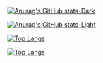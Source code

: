 
[![Anurag's GitHub stats-Dark](https://github-readme-stats.vercel.app/api?username=LucasBalbinoSS&icon_color=f05a29&hide=stars,contribs&show_icons=true&theme=transparent&count_private=true&hide_title=true&include_all_commits=true&text_bold=false&ring_color=f05a29&border_color=30363d&text_color=adbac7)](https://github.com/anuraghazra/github-readme-stats#gh-dark-mode-only)

[![Anurag's GitHub stats-Light](https://github-readme-stats.vercel.app/api?username=LucasBalbinoSS&icon_color=f05a29&hide=stars,contribs&show_icons=true&theme=transparent&count_private=true&hide_title=true&include_all_commits=true&text_bold=false&ring_color=f05a29&border_color=d0d7de&text_color=24292f)](https://github.com/anuraghazra/github-readme-stats#gh-light-mode-only)

[![Top Langs](https://github-readme-stats.vercel.app/api/top-langs/?username=LucasBalbinoSS&hide_title=true&hide=python,java,hack&hide_progress=false&theme=transparent&border_color=30363d&text_color=adbac7)](https://github.com/anuraghazra/github-readme-stats#gh-dark-mode-only)

[![Top Langs](https://github-readme-stats.vercel.app/api/top-langs/?username=LucasBalbinoSS&hide_title=true&hide=python,java,hack&hide_progress=false&theme=transparent&border_color=d0d7de&text_color=24292f)](https://github.com/anuraghazra/github-readme-stats#gh-light-mode-only)
